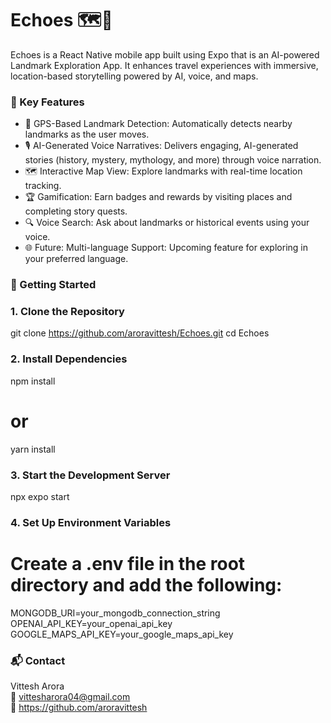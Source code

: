 # Echoes 🗺️📜

Echoes is a React Native mobile app built using Expo that is an AI-powered Landmark Exploration App. It enhances travel experiences with immersive, location-based storytelling powered by AI, voice, and maps.

### 🧠 Key Features

- 📍 GPS-Based Landmark Detection: Automatically detects nearby landmarks as the user moves.
- 🎙️ AI-Generated Voice Narratives: Delivers engaging, AI-generated stories (history, mystery, mythology, and more) through voice narration.
- 🗺️ Interactive Map View: Explore landmarks with real-time location tracking.
- 🏆 Gamification: Earn badges and rewards by visiting places and completing story quests.
- 🔍 Voice Search: Ask about landmarks or historical events using your voice.
- 🌐 Future: Multi-language Support: Upcoming feature for exploring in your preferred language.

### 🚀 Getting Started

### 1. Clone the Repository

git clone https://github.com/aroravittesh/Echoes.git
cd Echoes

### 2. Install Dependencies

npm install
# or
yarn install

### 3. Start the Development Server

npx expo start

### 4. Set Up Environment Variables

# Create a .env file in the root directory and add the following:
MONGODB_URI=your_mongodb_connection_string
OPENAI_API_KEY=your_openai_api_key
GOOGLE_MAPS_API_KEY=your_google_maps_api_key

### 📬 Contact

Vittesh Arora  
📧 vittesharora04@gmail.com  
🔗 https://github.com/aroravittesh
